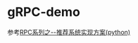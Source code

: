# gRPC-demo

参考[RPC系列之--推荐系统实现方案(python)](https://blog.csdn.net/Jack_yun_feng/article/details/96359444)

